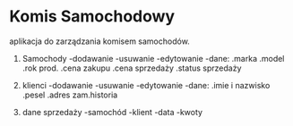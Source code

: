 # Komis Samochodowy
aplikacja do zarządzania komisem samochodów.
1. Samochody
   -dodawanie
   -usuwanie
   -edytowanie
   -dane:
   .marka
   .model
   .rok prod.
   .cena zakupu
   .cena sprzedaży
   .status sprzedaży
   
2. klienci
   -dodawanie
   -usuwanie
   -edytowanie
   -dane:
   .imie i nazwisko
   .pesel
   .adres zam.historia

3. dane sprzedaży
   -samochód
   -klient
   -data
   -kwoty

   
   
   
   
